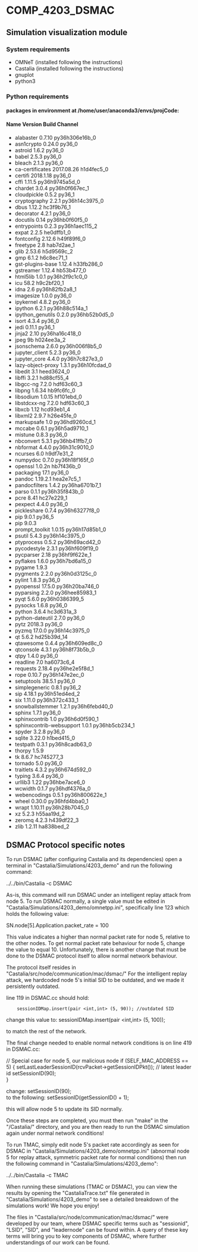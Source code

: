 # COMP_4203_DSMAC
## Simulation visualization module
### System requirements
- OMNeT (installed following the instructions)
- Castalia (installed following the instructions)
- gnuplot
- python3
### Python requirements
#### packages in environment at /home/user/anaconda3/envs/projCode:
####
#### Name                    Version                   Build  Channel
- alabaster                 0.7.10           py36h306e16b_0  
- asn1crypto                0.24.0                   py36_0  
- astroid                   1.6.2                    py36_0  
- babel                     2.5.3                    py36_0  
- bleach                    2.1.3                    py36_0  
- ca-certificates           2017.08.26           h1d4fec5_0  
- certifi                   2018.1.18                py36_0  
- cffi                      1.11.5           py36h9745a5d_0  
- chardet                   3.0.4            py36h0f667ec_1  
- cloudpickle               0.5.2                    py36_1  
- cryptography              2.2.1            py36h14c3975_0  
- dbus                      1.12.2               hc3f9b76_1  
- decorator                 4.2.1                    py36_0  
- docutils                  0.14             py36hb0f60f5_0  
- entrypoints               0.2.3            py36h1aec115_2  
- expat                     2.2.5                he0dffb1_0  
- fontconfig                2.12.6               h49f89f6_0  
- freetype                  2.8                  hab7d2ae_1  
- glib                      2.53.6               h5d9569c_2  
- gmp                       6.1.2                h6c8ec71_1  
- gst-plugins-base          1.12.4               h33fb286_0  
- gstreamer                 1.12.4               hb53b477_0  
- html5lib                  1.0.1            py36h2f9c1c0_0  
- icu                       58.2                 h9c2bf20_1  
- idna                      2.6              py36h82fb2a8_1  
- imagesize                 1.0.0                    py36_0  
- ipykernel                 4.8.2                    py36_0  
- ipython                   6.2.1            py36h88c514a_1  
- ipython_genutils          0.2.0            py36hb52b0d5_0  
- isort                     4.3.4                    py36_0  
- jedi                      0.11.1                   py36_1  
- jinja2                    2.10             py36ha16c418_0  
- jpeg                      9b                   h024ee3a_2  
- jsonschema                2.6.0            py36h006f8b5_0  
- jupyter_client            5.2.3                    py36_0  
- jupyter_core              4.4.0            py36h7c827e3_0  
- lazy-object-proxy         1.3.1            py36h10fcdad_0  
- libedit                   3.1                  heed3624_0  
- libffi                    3.2.1                hd88cf55_4  
- libgcc-ng                 7.2.0                hdf63c60_3  
- libpng                    1.6.34               hb9fc6fc_0  
- libsodium                 1.0.15               hf101ebd_0  
- libstdcxx-ng              7.2.0                hdf63c60_3  
- libxcb                    1.12                 hcd93eb1_4  
- libxml2                   2.9.7                h26e45fe_0  
- markupsafe                1.0              py36hd9260cd_1  
- mccabe                    0.6.1            py36h5ad9710_1  
- mistune                   0.8.3                    py36_0  
- nbconvert                 5.3.1            py36hb41ffb7_0  
- nbformat                  4.4.0            py36h31c9010_0  
- ncurses                   6.0                  h9df7e31_2  
- numpydoc                  0.7.0            py36h18f165f_0  
- openssl                   1.0.2n               hb7f436b_0  
- packaging                 17.1                     py36_0  
- pandoc                    1.19.2.1             hea2e7c5_1  
- pandocfilters             1.4.2            py36ha6701b7_1  
- parso                     0.1.1            py36h35f843b_0  
- pcre                      8.41                 hc27e229_1  
- pexpect                   4.4.0                    py36_0  
- pickleshare               0.7.4            py36h63277f8_0  
- pip                       9.0.1                    py36_5  
- pip                       9.0.3                     <pip>
- prompt_toolkit            1.0.15           py36h17d85b1_0  
- psutil                    5.4.3            py36h14c3975_0  
- ptyprocess                0.5.2            py36h69acd42_0  
- pycodestyle               2.3.1            py36hf609f19_0  
- pycparser                 2.18             py36hf9f622e_1  
- pyflakes                  1.6.0            py36h7bd6a15_0  
- pygame                    1.9.3                     <pip>
- pygments                  2.2.0            py36h0d3125c_0  
- pylint                    1.8.3                    py36_0  
- pyopenssl                 17.5.0           py36h20ba746_0  
- pyparsing                 2.2.0            py36hee85983_1  
- pyqt                      5.6.0            py36h0386399_5  
- pysocks                   1.6.8                    py36_0  
- python                    3.6.4                hc3d631a_3  
- python-dateutil           2.7.0                    py36_0  
- pytz                      2018.3                   py36_0  
- pyzmq                     17.0.0           py36h14c3975_0  
- qt                        5.6.2               hd25b39d_14  
- qtawesome                 0.4.4            py36h609ed8c_0  
- qtconsole                 4.3.1            py36h8f73b5b_0  
- qtpy                      1.4.0                    py36_0  
- readline                  7.0                  ha6073c6_4  
- requests                  2.18.4           py36he2e5f8d_1  
- rope                      0.10.7           py36h147e2ec_0  
- setuptools                38.5.1                   py36_0  
- simplegeneric             0.8.1                    py36_2  
- sip                       4.18.1           py36h51ed4ed_2  
- six                       1.11.0           py36h372c433_1  
- snowballstemmer           1.2.1            py36h6febd40_0  
- sphinx                    1.7.1                    py36_0  
- sphinxcontrib             1.0              py36h6d0f590_1  
- sphinxcontrib-websupport  1.0.1            py36hb5cb234_1  
- spyder                    3.2.8                    py36_0  
- sqlite                    3.22.0               h1bed415_0  
- testpath                  0.3.1            py36h8cadb63_0  
- thorpy                    1.5.9                     <pip>
- tk                        8.6.7                hc745277_3  
- tornado                   5.0                      py36_0  
- traitlets                 4.3.2            py36h674d592_0  
- typing                    3.6.4                    py36_0  
- urllib3                   1.22             py36hbe7ace6_0  
- wcwidth                   0.1.7            py36hdf4376a_0  
- webencodings              0.5.1            py36h800622e_1  
- wheel                     0.30.0           py36hfd4bba0_1  
- wrapt                     1.10.11          py36h28b7045_0  
- xz                        5.2.3                h55aa19d_2  
- zeromq                    4.2.3                h439df22_3  
- zlib                      1.2.11               ha838bed_2 

## DSMAC Protocol specific notes

To run DSMAC (after configuring Castalia and its dependencies) open a terminal in "Castalia/Simulations/4203_demo" and run the following command:

../../bin/Castalia -c DSMAC

As-is, this command will run DSMAC under an intelligent replay attack from node 5. To run DSMAC normally, a single value must be edited in "Castalia/Simulations/4203_demo/omnetpp.ini", specifically line 123 which holds the following value: 

SN.node[5].Application.packet_rate = 100

This value indicates a higher than normal packet rate for node 5, relative to the other nodes. To get normal packet rate behaviour for node 5, change the value to equal 10. Unfortunately, there is another change that must be done to the DSMAC protocol itself to allow normal network behaviour.

The protocol itself resides in "Castalia/src/node/communication/mac/dsmac/"
For the intelligent replay attack, we hardcoded node 5's initial SID to be outdated, and we made it persistently outdated.

line 119 in DSMAC.cc should hold:

		sessionIDMap.insert(pair <int,int> (5, 90)); //outdated SID

change this value to:
		sessionIDMap.insert(pair <int,int> (5, 100));

to match the rest of the network.


The final change needed to enable normal network conditions is on line 419 in DSMAC.cc:

// Special case for node 5, our malicious node
			if (SELF_MAC_ADDRESS == 5) {
				setLastLeaderSessionID(rcvPacket->getSessionIDPkt()); // latest leader id
				setSessionID(90);	
			}


change:	setSessionID(90);	
to the following: setSessionID(getSessionID() + 1);

this will allow node 5 to update its SID normally.


Once these steps are completed, you must then run "make" in the "/Castalia/" directory, and you are then ready to run the DSMAC simulation again under normal network conditions!


To run TMAC, simply edit node 5's packet rate accordingly as seen for DSMAC in "Castalia/Simulations/4203_demo/omnetpp.ini" (abnormal node 5 for replay attack, symmetric packet rate for normal conditions) then run the following command in "Castalia/Simulations/4203_demo":

../../bin/Castalia -c TMAC


When running these simulations (TMAC or DSMAC), you can view the results by opening the "CastaliaTrace.txt" file generated in "Castalia/Simulations/4203_demo" to see a detailed breakdown of the simulations work! We hope you enjoy!


The files in "Castalia/src/node/communication/mac/dsmac/" were developed by our team, where DSMAC specific terms such as "sessionid", "LSID", "SID", and "leadernode" can be found within. A query of these key terms will bring you to key components of DSMAC, where further understandings of our work can be found.
